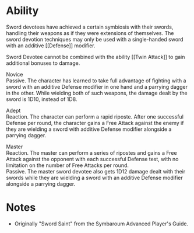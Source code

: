 # Ability
Sword devotees have achieved a certain symbiosis with their swords, handling their weapons as if they were extensions of themselves. The sword devotion techniques may only be used with a single-handed sword with an additive [[Defense]] modifier.

Sword Devotee cannot be combined with the ability [[Twin Attack]] to gain additional bonuses to damage.

Novice<br>Passive. The character has learned to take full advantage of fighting with a sword with an additive Defense modifier in one hand and a parrying dagger in the other. While wielding both of such weapons, the damage dealt by the sword is 1D10, instead of 1D8.

Adept<br>Reaction. The character can perform a rapid riposte. After one successful Defense per round, the character gains a Free Attack against the enemy if they are wielding a sword with additive Defense modifier alongside a parrying dagger.

Master<br>Reaction. The master can perform a series of ripostes and gains a Free Attack against the opponent with each successful Defense test, with no limitation on the number of Free Attacks per round.<br>Passive. The master sword devotee also gets 1D12 damage dealt with their swords while they are wielding a sword with an additive Defense modifier alongside a parrying dagger.
# Notes
* Originally "Sword Saint" from the Symbaroum Advanced Player's Guide.
